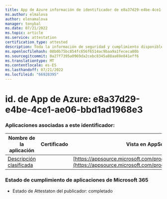 ```yaml
---
title: App de Azure información de identificador de e8a37d29-e4be-4ce1-ae06-bbd1ad1968e3
ms.author: elmalova
author: elenamalova
manager: tonybal
ms.date: 07/21/2022
ms.topic: article
ms.service: attestation
certification_type: attested
description: Toda la información de seguridad y cumplimiento disponible para e8a37d29-e4be-4ce1-ae06-bbd1ad1968e3.
ms.openlocfilehash: 08b0b75bc854fc656f6514ac9baa9a1fececa80b
ms.sourcegitcommit: 0a27f7395a0969da2cebc8345a88aa69e841eff6
ms.translationtype: MT
ms.contentlocale: es-ES
ms.lasthandoff: 07/21/2022
ms.locfileid: "66928395"
---
```

# <a name="azure-app-id-e8a37d29-e4be-4ce1-ae06-bbd1ad1968e3"></a>id. de App de Azure: e8a37d29-e4be-4ce1-ae06-bbd1ad1968e3


### <a name="apps-associated-with-this-id"></a>Aplicaciones asociadas a este identificador:
| **Nombre de la aplicación** | **Certificado** | **Vista en AppSource** |
|--------------|---------------|-----------------------|
| [Descripción clasificada](../forward/WA200004155.md) |  | [https://appsource.microsoft.com/product/office/WA200004155](https://appsource.microsoft.com/product/office/WA200004155) |

### <a name="microsoft-365-app-compliance-status"></a>Estado de cumplimiento de aplicaciones de Microsoft 365
- Estado de Attestaton del publicador: completado
